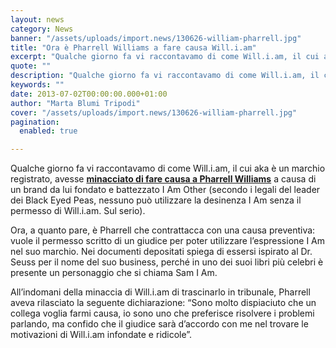 ```yaml
---
layout: news
category: News
banner: "/assets/uploads/import.news/130626-william-pharrell.jpg"
title: "Ora è Pharrell Williams a fare causa Will.i.am"
excerpt: "Qualche giorno fa vi raccontavamo di come Will.i.am, il cui aka è un marchio registrato, avesse minacciato di fare causa a Pharrell Williams a causa di un brand da lui fondato e battezzato I Am Other (secondo i legali del leader dei Black Eyed Peas, nessuno può utilizzare la desinenza I Am senza il permesso [&hellip"
quote: ""
description: "Qualche giorno fa vi raccontavamo di come Will.i.am, il cui aka è un marchio registrato, avesse minacciato di fare causa a Pharrell Williams a causa di un brand da lui fondato e battezzato I Am Other (secondo i legali del leader dei Black Eyed Peas, nessuno può utilizzare la desinenza I Am senza il permesso [&hellip"
keywords: ""
date: 2013-07-02T00:00:00.000+01:00
author: "Marta Blumi Tripodi"
cover: "/assets/uploads/import.news/130626-william-pharrell.jpg"
pagination:
  enabled: true

---
```


Qualche giorno fa vi raccontavamo di come Will.i.am, il cui aka è un marchio registrato, avesse [**minacciato di fare causa a Pharrell Williams**](https://hotmc.com/will-i-am-fa-causa-a-pharrell-per-luso-del-suo-nome/ "http://hotmc.com/will-i-am-fa-causa-a-pharrell-per-luso-del-suo-nome/") a causa di un brand da lui fondato e battezzato I Am Other (secondo i legali del leader dei Black Eyed Peas, nessuno può utilizzare la desinenza I Am senza il permesso di Will.i.am. Sul serio).

Ora, a quanto pare, è Pharrell che contrattacca con una causa preventiva: vuole il permesso scritto di un giudice per poter utilizzare l’espressione I Am nel suo marchio. Nei documenti depositati spiega di essersi ispirato al Dr. Seuss per il nome del suo business, perché in uno dei suoi libri più celebri è presente un personaggio che si chiama Sam I Am.

All’indomani della minaccia di Will.i.am di trascinarlo in tribunale, Pharrell aveva rilasciato la seguente dichiarazione: “Sono molto dispiaciuto che un collega voglia farmi causa, io sono uno che preferisce risolvere i problemi parlando, ma confido che il giudice sarà d’accordo con me nel trovare le motivazioni di Will.i.am infondate e ridicole”.
